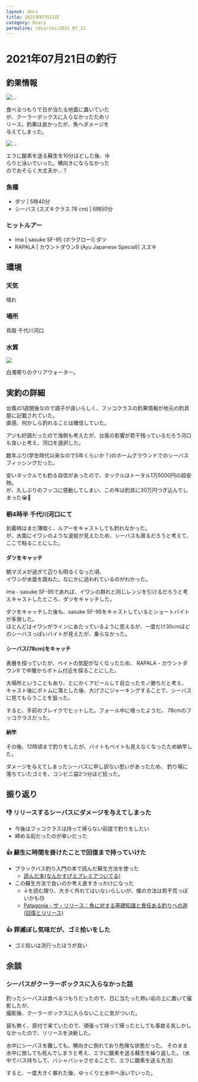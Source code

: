 ```yaml
---
layout: docs
title: 2021年07月21日
category: Diary
permalink: /diaries/2021_07_21
---
```

# 2021年07月21日の釣行

## 釣果情報

<div class="container">
    <div class="row">
        <div class="col-lg-6 col-sm-12 mb-2">
        <div class="card w-100" style="width: 18rem;">
            <img src="/images/picture/2021_07_21/1.jpeg" class="card-img-top" alt="...">
            <div class="card-body">
                <p class="card-text">食べるつもりで日が当たる地面に置いていたが、クーラーボックスに入らなかったためリリース。釣果は良かったが、魚へダメージを与えてしまった。</p>
            </div>
        </div>
        </div>
        <div class="col-lg-6 col-sm-12">
        <div class="card w-100" style="width: 18rem;">
            <img src="/images/picture/2021_07_21/2.jpeg" class="card-img-top" alt="...">
            <div class="card-body">
                <p class="card-text">エラに酸素を送る蘇生を10分ほどした後、ゆらりと泳いでいった。横向きにならなかったのでおそらく大丈夫か…？</p>
            </div>
        </div>
        </div>
    </div>
</div>

### 魚種
- ダツ | 5時40分
- シーバス (スズキクラス 78 cm) | 6時50分

### ヒットルアー

- ima | sasuke SF-95 (ボラグロー)| ダツ
- RAPALA | カウントダウン9 (Ayu Japanese Special)| スズキ

## 環境

### 天気
晴れ

### 場所

鳥取 千代川河口

### 水質

<div class="container"><img src="/images/picture/2021_07_21/3.jpeg" class="w-50"></div>

白濁寄りのクリアウォーター。

## 実釣の詳細

台風の1週間後なので調子が良いらしく、フッコクラスの釣果情報が地元の釣具屋に記載されていた。  
直感、何かしら釣れることは確信していた。

アジも好調だったので海側も考えたが、台風の影響が若干残っているだろう河口も良いと考え、河口を選択した。


数年ぶり(学生時代以来なので5年くらいか？)のホームグラウンドでのシーバスフィッシングだった。  

安いタックルでも釣る自信があったので、タックルはトータル1万5000円の超安物。  
が、久しぶりのフッコに感動してしまい、この年は釣具に30万円つぎ込んでしまった😭💸

### 朝4時半 千代川河口にて

到着時はまだ薄暗く、ルアーをキャストしても釣れなかった。  
が、水面にイワシのような波紋が見えたため、シーバスも居るだろうと考えて、ここで粘ることにした。

#### ダツをキャッチ

朝マズメが過ぎて辺りも明るくなった頃、  
イワシが水面を跳ねた。なにかに追われているのがわかった。

ima - sasuke SF-95であれば、イワシの群れと同じレンジを引けるだろうと考えキャストしたところ、ダツをキャッチした。

ダツをキャッチした後も、sasuke SF-95をキャストしているとショートバイトが多発した。  
ほとんどはイワシがラインにあたっているように思えるが、一度だけ30cmほどのシーバスっぽいバイトが見えたが、乗らなかった。

#### シーバス(78cm)をキャッチ

表層を探っていたが、ベイトの気配がなくなったため、
RAPALA - カウントダウン9 で中層からボトム付近を探ることにした。

大場所ということもあり、とにかくアピールして目立ったモノ勝ちだと考え、
キャスト後にボトムに落とした後、大げさにジャーキングすることで、シーバスに見てもらうことを狙った。

すると、手前のブレイクでヒットした。フォール中に喰ったようだ。
78cmのフッコクラスだった。

#### 納竿

その後、12時頃まで釣りをしたが、バイトもベイトも見えなくなったため納竿した。

ダメージを与えてしまったシーバスに申し訳ない思いがあったため、
釣り場に落ちていたゴミを、コンビニ袋2つ分ほど拾った。

## 振り返り

### 👎 リリースするシーバスにダメージを与えてしまった

- 今後はフッコクラスは持って帰らない前提で釣りをしたい
- 締める前だったのが幸いだった

### 👍 蘇生に時間を掛けたことで回復まで持っていけた

- ブラックバス釣り入門の本で読んだ蘇生方法を使った
  - [読んだ本(なんかすげえプレミアついてる)](https://store.shopping.yahoo.co.jp/nymphia-japan/20210908151922-00761.html?sc_e=slga_fpla)
- この蘇生方法で良いのか考え直すきっかけになった
  - ↓を読む限り、大きく外れてはいないらしいが、僕の方法は若干荒っぽいかも😓
  -  [Patagonia - ザ・リリース：魚に対する基礎知識と責任ある釣りへの道 (回復とリリース)](https://www.patagonia.jp/stories/the-release-fundamentals-of-fish-and-path-to-responsible-angling/story-17773.html)

### 👍 罪滅ぼし気味だが、ゴミ拾いをした

- ゴミ拾いは流行ったほうが良い
  
## 余談

### シーバスがクーラーボックスに入らなかった話

釣ったシーバスは食べるつもりだったので、日に当たった熱い岩の上に置いて撮影したが、  
撮影後、クーラーボックスに入らないことに気がついた。

袋も無く、原付で来ていたので、頑張って持って帰ったとしても事故る気しかしなかったので、リリースを決断した。

水中にシーバスを離しても、横向きに倒れており危険な状態だった。
そのまま水中に放しても死んでしまうと考え、エラに酸素を送る蘇生を繰り返した。
(水中でバス持ちして、バシャバシャさせることで、エラに酸素を送る方法)

すると、一度大きく暴れた後、ゆっくりと水中へ泳いでいった。
